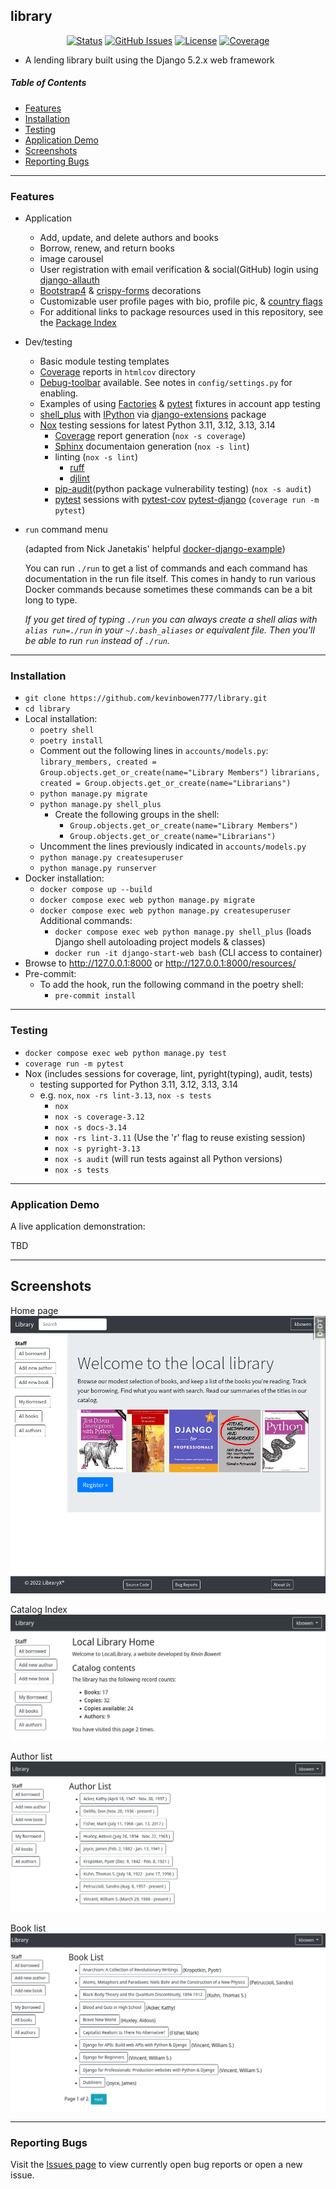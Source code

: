 ## library

<div align="center">

  [![Status](https://img.shields.io/badge/status-active-success.svg)]()
  [![GitHub Issues](https://img.shields.io/github/issues/kevinbowen777/library.svg)](https://github.com/kevinbowen777/library/issues)
  [![License](https://img.shields.io/badge/license-MIT-blue.svg)](/LICENSE)
  [![Coverage](https://img.shields.io/endpoint?url=https://gist.githubusercontent.com/kevinbowen777/c571d6c2910df75a607e591435f2cd81/raw/library_covbadge.json)](https://kevinbowen777.github.io/library/)

</div>

- A lending library built using the Django 5.2.x web framework

##### Table of Contents
 - [Features](#features)
 - [Installation](#installation)
 - [Testing](#testing)
 - [Application Demo](#application-demo)
 - [Screenshots](#screenshots)
 - [Reporting Bugs](#reporting-bugs)

---

### Features
 - Application
     - Add, update, and delete authors and books
     - Borrow, renew, and return books
     - image carousel
     - User registration with email verification & social(GitHub) login using [django-allauth](https://pypi.org/project/django-allauth/)
     - [Bootstrap4](https://pypi.org/project/django-bootstrap4/) & [crispy-forms](https://pypi.org/project/django-crispy-forms/) decorations
     - Customizable user profile pages with bio, profile pic, & [country flags](https://pypi.python.org/pypi/django-countries)
     - For additional links to package resources used in this repository, see the [Package Index](docs/package_index.md)
 - Dev/testing
     - Basic module testing templates
     - [Coverage](https://pypi.org/project/coverage/) reports in `htmlcov` directory
     - [Debug-toolbar](https://pypi.org/project/django-debug-toolbar/) available. See notes in `config/settings.py` for enabling.
     - Examples of using [Factories](https://pypi.org/project/factory-boy/) & [pytest](https://pypi.org/project/pytest/) fixtures in account app testing
     - [shell_plus](https://django-extensions.readthedocs.io/en/latest/shell_plus.html) with [IPython](https://pypi.org/project/ipython/) via [django-extensions](https://pypi.python.org/pypi/django-extensions/) package
     - [Nox](https://pypi.org/project/nox/) testing sessions for latest Python 3.11, 3.12, 3.13, 3.14
         - [Coverage](https://pypi.org/project/coverage/) report generation (`nox -s coverage`)
         - [Sphinx](https://pypi.org/project/Sphinx/) documentaion generation (`nox -s lint`)
         - linting (`nox -s lint`)
             - [ruff](https://pypi.org/project/ruff/)
             - [djlint](https://pypi.org/project/djlint/)
         - [pip-audit](https://pypi.org/project/pip-audit/)(python package vulnerability testing) (`nox -s audit`)
         - [pytest](https://docs.pytest.org/en/latest/) sessions with
           [pytest-cov](https://pypi.org/project/pytest-cov/)
           [pytest-django](https://pypi.org/project/pytest-django/) (`coverage run -m pytest`)
  - `run` command menu

    (adapted from Nick Janetakis' helpful [docker-django-example](https://github.com/nickjj/docker-django-example))

    You can run `./run` to get a list of commands and each command has documentation in the run file itself. This comes in handy to run various Docker commands because sometimes these commands can be a bit long to type.

    *If you get tired of typing `./run` you can always create a shell alias with
`alias run=./run` in your `~/.bash_aliases` or equivalent file. Then you'll be
able to run `run` instead of `./run`.*

---

### Installation
 - `git clone https://github.com/kevinbowen777/library.git`
 - `cd library`
 - Local installation:
     - `poetry shell`
     - `poetry install`
     - Comment out the following lines in `accounts/models.py`:
        `library_members, created = Group.objects.get_or_create(name="Library Members")`
        `librarians, created = Group.objects.get_or_create(name="Librarians")`
     - `python manage.py migrate`
     - `python manage.py shell_plus`
         - Create the following groups in the shell:
            - `Group.objects.get_or_create(name="Library Members")`
            - `Group.objects.get_or_create(name="Librarians")`
     - Uncomment the lines previously indicated in `accounts/models.py`
     - `python manage.py createsuperuser`
     - `python manage.py runserver`
 - Docker installation:
     - `docker compose up --build`
     - `docker compose exec web python manage.py migrate`
     - `docker compose exec web python manage.py createsuperuser`
     Additional commands:
       - `docker compose exec web python manage.py shell_plus`
         (loads Django shell autoloading project models & classes)
       - `docker run -it django-start-web bash`
         (CLI access to container)
 - Browse to http://127.0.0.1:8000 or http://127.0.0.1:8000/resources/
 - Pre-commit:
     - To add the hook, run the following command in the poetry shell:
         - `pre-commit install`

---

### Testing
 - `docker compose exec web python manage.py test`
 - `coverage run -m pytest`
 - Nox (includes sessions for coverage, lint, pyright(typing), audit, tests)
     - testing supported for Python 3.11, 3.12, 3.13, 3.14
     - e.g. `nox`, `nox -rs lint-3.13`, `nox -s tests`
       - `nox`
       - `nox -s coverage-3.12`
       - `nox -s docs-3.14`
       - `nox -rs lint-3.11` (Use the 'r' flag to reuse existing session)
       - `nox -s pyright-3.13`
       - `nox -s audit` (will run tests against all Python versions)
       - `nox -s tests`

---

### Application Demo
A live application demonstration:

TBD

---

## Screenshots

Home page
![Home Page](images/library_homepage_covers.png)

Catalog Index
![Catalog index](images/library_index_staff.png)

Author list
![author_list](images/library_authorlist_staff.png)

Book list
![Book List](images/library_booklist_staff.png)

---
### Reporting Bugs

   Visit the [Issues page](https://github.com/kevinbowen777/library/issues) to view currently open bug reports or open a new issue.
